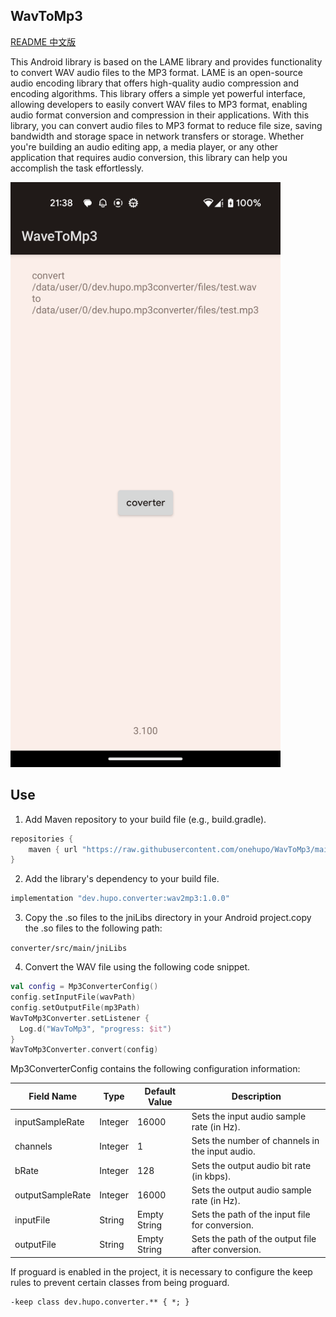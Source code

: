 ## WavToMp3

[README 中文版](./README_zh.md)

This Android library is based on the LAME library and provides functionality to convert WAV audio files to the MP3 format. 
LAME is an open-source audio encoding library that offers high-quality audio compression and encoding algorithms.
This library offers a simple yet powerful interface, allowing developers to easily convert WAV files to MP3 format,
enabling audio format conversion and compression in their applications. With this library, you can convert audio files to
MP3 format to reduce file size, saving bandwidth and storage space in network transfers or storage. Whether you're building an audio editing app, 
a media player, or any other application that requires audio conversion, this library can help you accomplish the task effortlessly.


<img src="./image/Screenshot.png" alt="Screenshot" width="432" height="936">


## Use

1. Add Maven repository to your build file (e.g., build.gradle).

```groovy
repositories {
    maven { url "https://raw.githubusercontent.com/onehupo/WavToMp3/main/repo/" }
}
```

2. Add the library's dependency to your build file.

```groovy
implementation "dev.hupo.converter:wav2mp3:1.0.0"
```

3. Copy the .so files to the jniLibs directory in your Android project.copy the .so files to the following path:

`converter/src/main/jniLibs`

4. Convert the WAV file using the following code snippet.

```kotlin
val config = Mp3ConverterConfig()
config.setInputFile(wavPath)
config.setOutputFile(mp3Path)
WavToMp3Converter.setListener {
  Log.d("WavToMp3", "progress: $it")
}
WavToMp3Converter.convert(config)
```

Mp3ConverterConfig contains the following configuration information:

| Field Name       | Type    | Default Value | Description                                   |
|------------------|---------|---------------|-----------------------------------------------|
| inputSampleRate  | Integer | 16000         | Sets the input audio sample rate (in Hz).      |
| channels         | Integer | 1             | Sets the number of channels in the input audio.|
| bRate            | Integer | 128           | Sets the output audio bit rate (in kbps).      |
| outputSampleRate | Integer | 16000         | Sets the output audio sample rate (in Hz).     |
| inputFile        | String  | Empty String  | Sets the path of the input file for conversion.|
| outputFile       | String  | Empty String  | Sets the path of the output file after conversion. |

If proguard is enabled in the project, it is necessary to configure the keep rules to prevent certain classes from being proguard.

```
-keep class dev.hupo.converter.** { *; }
```
